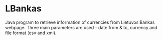 # LBankas
Java program to retrieve information of currencies from Lietuvos Bankas webpage. Three main parameters are used - date from & to, currency and file format (csv and xml).
